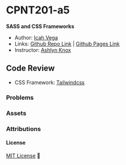 # CPNT201-a5
**SASS and CSS Frameworks**

- Author: [Icah Vega](https://github.com/Icahpv)
- Links: [Github Repo Link](https://github.com/Icahpv/cpnt201-a5.git) | [Github Pages Link](https://icahpv.github.io/cpnt201-a5/)
- Instructor: [Ashlyn Knox](https://github.com/lilyx13)

## Code Review
- CSS Framework: [Tailwindcss](https://tailwindcss.com/)



### Problems


### Assets


### Attributions


#### License
[MIT License](https://opensource.org/licenses/MIT) :scroll: